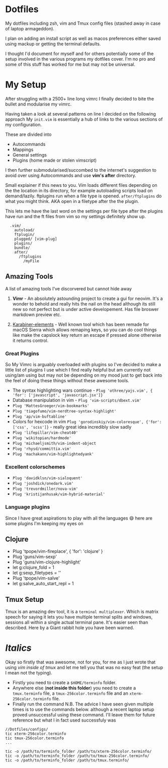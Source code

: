# Dotfiles
My dotfiles including zsh, vim and Tmux config files (stashed away in case of laptop armageddon).

I plan on adding an install script as well as macos preferences either saved using mackup or getting the terminal defaults.

I thought I'd document for myself and for others potentially some of the setup
involved in the various programs my dotfiles cover. I'm no pro and some of
this stuff has worked for me but may not be universal.


# My Setup

After struggling with a 2500+ line long vimrc I finally decided to bite the
bullet and modularise my vimrc.

Having taken a look at several patterns on line I decided on the following approach
My `init.vim` is essentially a hub of links to the various sections of my
configuration. 

These are divided into
* Autocommands
* Mappings
* General settings
* Plugins (home made or stolen vimscript)

I then further submodularised/succombed to the internet's suggestion to avoid
over using Autocommands and use **vim's after** directory.

Small explainer if this news to you. Vim loads different files depending on the
the location in its directory, for example autoloading scripts load on
demand/lazily. ftplugins run when a file type is opened. `after/ftplugins` do
what you might think. AKA open in a filetype after the the plugin.

This lets me have the last word on the settings per file type after the plugins
have run and the ft files from vim so my settings definitely show up.

```
  .vim/
    autoload/
    ftplugin/
    plugged/ [vim-plug]
    plugins/
    bundle/
    after/
      /ftplugins
        /myFile
```
 

## Amazing Tools
A list of amazing tools I've discorvered but cannot hide away
1. **Vimr** - An absolutely astounding project to create a gui for neovim. It's
   a wonder to behold and really hits the nail on the head although its still
   new so not perfect but is under active developement. Has file broswer
   markdown preview etc.

2. [Karabiner-elements](https://github.com/tekezo/Karabiner-Elements) - Well
   known tool which has been remade for macOS Sierra which allows remaping keys, so
   you can do cool things like make the capslock key return an escape if
   pressed alone otherwise it returns control.



### Great Plugins
So My Vimrc is arguably overloaded with plugins so I've decided to make
a little list of plugins I use which I find really helpful but am currently
not using/am using but may not be depending on my mood just to get back into the feel of doing these things without these
awesome tools.

* The syntax highlighting wars continue - `Plug 'othree/yajs.vim', { 'for': ['javascript', 'javascript.jsx']}`
* Database manipulation in vim - `Plug 'vim-scripts/dbext.vim'`
* `Plug 'MattesGroeger/vim-bookmarks'`
* `Plug 'tiagofumo/vim-nerdtree-syntax-highlight'`
* `Plug 'ap/vim-buftabline'`
* Colors for hexcode in vim `Plug 'gorodinskiy/vim-coloresque', {'for': ['css', 'scss']}` - really great idea incredibly slow sadly
* `Plug 'lifepillar/vim-cheat40'`
* `Plug 'wikitopian/hardmode'`
* `Plug 'michaeljsmith/vim-indent-object`
* `Plug 'rhysd/committia.vim'`
* `Plug 'machakann/vim-highlightedyank'`


### Excellent colorschemes
* `Plug 'davidklsn/vim-sialoquent'`
* `Plug 'joshdick/onedark.vim'`
* `Plug 'trevordmiller/nova-vim'`
* `Plug 'kristijanhusak/vim-hybrid-material'`

### Language plugins
Since I have great aspirations to play with all the languages :smile: here are
some plugins I'm keeping my eyes on

## Clojure
*    Plug 'tpope/vim-fireplace', { 'for': 'clojure' }
*    Plug 'guns/vim-sexp'
*    Plug 'guns/vim-clojure-highlight'
*    let g:clojure_fold = 1
*    let g:sexp_filetypes = ''
*    Plug 'tpope/vim-salve'
*    let g:salve_auto_start_repl = 1

## Tmux Setup
Tmux is an amazing dev tool, it is a `terminal multiplexer`. Which is matrix
speech for saying it lets you have multiple terminal splits and windows,
sessions all within a single actual terminal pane. It's easier seen than
described.
Here by a Giant rabbit hole you have been warned.

*Italics*
===
Okay so firstly that was awesome, not for you, for me as I just wrote that
using *vim inside of tmux* and let me tell you that was no easy feat (the
setup I mean not the typing).

* Firstly you need to create a `$HOME/terminfo` folder.
* Anywhere else (**not inside this folder**) you need to create a `tmux.terminfo`
    file, a `tmux-256color.terminfo` file and an `xterm-256color.terminfo` file.
* Finally run the command 
N.B. The advice I have seen given multiple times is to use the commands below.
although a recent laptop setup proved unsuccessful using these command. I'll
leave them for future reference but what I in fact used successfuly was 

```
//Dotfiles/configs/
tic xterm-256color.terminfo
tic tmux-256color.terminfo
...
```
```
tic -o /path/to/terminfo_folder /path/to/xterm-256color.terminfo/
tic -o /path/to/terminfo_folder /path/to/tmux-256color.terminfo/
tic -o /path/to/terminfo_folder /path/to/tmux.terminfo/
```
